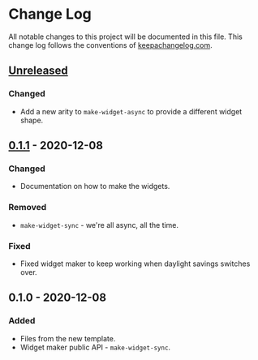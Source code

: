# Change Log
All notable changes to this project will be documented in this file. This change log follows the conventions of [keepachangelog.com](http://keepachangelog.com/).

## [Unreleased]
### Changed
- Add a new arity to `make-widget-async` to provide a different widget shape.

## [0.1.1] - 2020-12-08
### Changed
- Documentation on how to make the widgets.

### Removed
- `make-widget-sync` - we're all async, all the time.

### Fixed
- Fixed widget maker to keep working when daylight savings switches over.

## 0.1.0 - 2020-12-08
### Added
- Files from the new template.
- Widget maker public API - `make-widget-sync`.

[Unreleased]: https://github.com/your-name/uberflash/compare/0.1.1...HEAD
[0.1.1]: https://github.com/your-name/uberflash/compare/0.1.0...0.1.1

